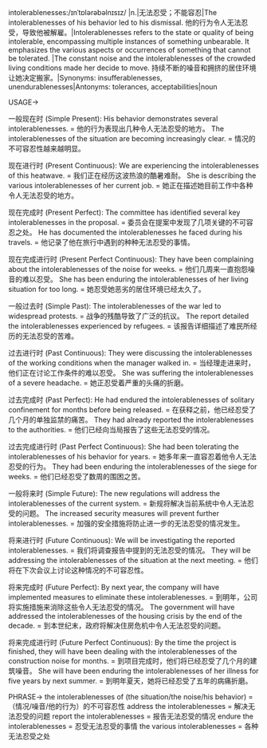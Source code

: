 intolerablenesses:/ɪnˈtɒlərəbəlnɪsɪz/ |n.|无法忍受；不能容忍|The intolerablenesses of his behavior led to his dismissal. 他的行为令人无法忍受，导致他被解雇。|Intolerablenesses refers to the state or quality of being intolerable, encompassing multiple instances of something unbearable.  It emphasizes the various aspects or occurrences of something that cannot be tolerated. |The constant noise and the intolerablenesses of the crowded living conditions made her decide to move.  持续不断的噪音和拥挤的居住环境让她决定搬家。|Synonyms: insufferablenesses, unendurablenesses|Antonyms:  tolerances, acceptabilities|noun


USAGE->

一般现在时 (Simple Present):
His behavior demonstrates several intolerablenesses. = 他的行为表现出几种令人无法忍受的地方。
The intolerablenesses of the situation are becoming increasingly clear. = 情况的不可容忍性越来越明显。

现在进行时 (Present Continuous):
We are experiencing the intolerablenesses of this heatwave. = 我们正在经历这波热浪的酷暑难耐。
She is describing the various intolerablenesses of her current job. = 她正在描述她目前工作中各种令人无法忍受的地方。

现在完成时 (Present Perfect):
The committee has identified several key intolerablenesses in the proposal. = 委员会在提案中发现了几项关键的不可容忍之处。
He has documented the intolerablenesses he faced during his travels. = 他记录了他在旅行中遇到的种种无法忍受的事情。

现在完成进行时 (Present Perfect Continuous):
They have been complaining about the intolerablenesses of the noise for weeks. = 他们几周来一直抱怨噪音的难以忍受。
She has been enduring the intolerablenesses of her living situation for too long. = 她忍受她恶劣的居住环境已经太久了。

一般过去时 (Simple Past):
The intolerablenesses of the war led to widespread protests. = 战争的残酷导致了广泛的抗议。
The report detailed the intolerablenesses experienced by refugees. = 该报告详细描述了难民所经历的无法忍受的苦难。

过去进行时 (Past Continuous):
They were discussing the intolerablenesses of the working conditions when the manager walked in. = 当经理走进来时，他们正在讨论工作条件的难以忍受。
She was suffering the intolerablenesses of a severe headache. = 她正忍受着严重的头痛的折磨。

过去完成时 (Past Perfect):
He had endured the intolerablenesses of solitary confinement for months before being released. = 在获释之前，他已经忍受了几个月的单独监禁的痛苦。
They had already reported the intolerablenesses to the authorities. = 他们已经向当局报告了这些无法忍受的情况。

过去完成进行时 (Past Perfect Continuous):
She had been tolerating the intolerablenesses of his behavior for years. = 她多年来一直容忍着他令人无法忍受的行为。
They had been enduring the intolerablenesses of the siege for weeks. = 他们已经忍受了数周的围困之苦。

一般将来时 (Simple Future):
The new regulations will address the intolerablenesses of the current system. = 新规将解决当前系统中令人无法忍受的问题。
The increased security measures will prevent further intolerablenesses. = 加强的安全措施将防止进一步的无法忍受的情况发生。

将来进行时 (Future Continuous):
We will be investigating the reported intolerablenesses. = 我们将调查报告中提到的无法忍受的情况。
They will be addressing the intolerablenesses of the situation at the next meeting. = 他们将在下次会议上讨论这种情况的不可容忍性。

将来完成时 (Future Perfect):
By next year, the company will have implemented measures to eliminate these intolerablenesses. = 到明年，公司将实施措施来消除这些令人无法忍受的情况。
The government will have addressed the intolerablenesses of the housing crisis by the end of the decade. = 到本世纪末，政府将解决住房危机中令人无法忍受的问题。

将来完成进行时 (Future Perfect Continuous):
By the time the project is finished, they will have been dealing with the intolerablenesses of the construction noise for months. = 到项目完成时，他们将已经忍受了几个月的建筑噪音。
She will have been enduring the intolerablenesses of her illness for five years by next summer. = 到明年夏天，她将已经忍受了五年的病痛折磨。


PHRASE->
the intolerablenesses of (the situation/the noise/his behavior) = （情况/噪音/他的行为）的不可容忍性
address the intolerablenesses = 解决无法忍受的问题
report the intolerablenesses = 报告无法忍受的情况
endure the intolerablenesses = 忍受无法忍受的事情
the various intolerablenesses = 各种无法忍受之处
